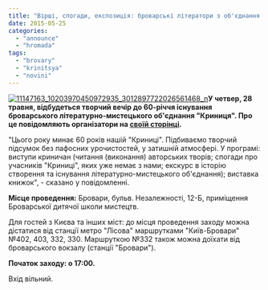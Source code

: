 ```yaml
---
title: "Вірші, спогади, експозиція: броварські літератори з об'єднання \"Криниця\" відзначать 60-річний ювілей"
date: 2015-05-25
categories: 
  - "announce"
  - "hromada"
tags: 
  - "brovary"
  - "krinitsya"
  - "novini"
---
```


[![11147163_10203970450972935_3012897722026561468_n](https://mpz.brovary.org/wp-content/uploads/2015/05/11147163_10203970450972935_3012897722026561468_n.jpg)](https://mpz.brovary.org/wp-content/uploads/2015/05/11147163_10203970450972935_3012897722026561468_n.jpg)**У четвер, 28 травня, відбудеться творчий вечір до 60-річчя існування броварського літературно-мистецького об'єднання "Криниця". Про це повідомляють організатори на [своїй сторінці](http://krynytsya.ucoz.ua/news/60_richchja_lmo_krinicja/2015-05-24-214#).**

"Цього року минає 60 років нашій "Криниці". Підбиваємо творчий підсумок без пафосних урочистостей, у затишній атмосфері. У програмі: виступи криничан (читання (виконання) авторських творів; спогади про учасників "Криниці", яких уже немає з нами; екскурс в історію створення та існування літературно-мистецького об'єднання); виставка книжок", - сказано у повідомленні.

**Місце проведення:** Бровари, бульв. Незалежності, 12-Б, приміщення Броварської дитячої школи мистецтв.

Для гостей з Києва та інших міст: до місця проведення заходу можна дістатися від станції метро "Лісова" маршрутками "Київ-Бровари" №402, 403, 332, 330. Маршруткою №332 також можна доїхати від броварського вокзалу (станції "Бровари").

**Початок заходу: о 17:00.**

Вхід вільний.

